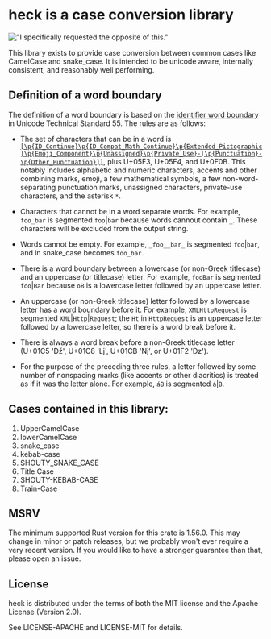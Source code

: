 # **heck** is a case conversion library

!["I specifically requested the opposite of this."](./no_step_on_snek.png)

This library exists to provide case conversion between common cases like
CamelCase and snake_case. It is intended to be unicode aware, internally
consistent, and reasonably well performing.

## Definition of a word boundary

The definition of a word boundary is based on the
[identifier word boundary](https://www.unicode.org/reports/tr55/#Identifier-Chunks)
in Unicode Technical Standard 55. The rules are as follows:

- The set of characters that can be in a word is
  [`[\p{ID_Continue}\p{ID_Compat_Math_Continue}\p{Extended_Pictographic}\p{Emoji_Component}\p{Unassigned}\p{Private_Use}-[\p{Punctuation}-\p{Other_Punctuation}]]`][1],
  plus U+05F3, U+05F4, and U+0F0B. This notably includes
  alphabetic and numeric characters, accents and other combining marks,
  emoji, a few mathematical symbols, a few non-word-separating punctuation marks,
  unassigned characters, private-use characters, and the asterisk `*`.

- Characters that cannot be in a word separate words.
  For example, `foo_bar` is segmented `foo`|`bar`
  because words cannout contain `_`.
  These characters will be excluded from the output string.

- Words cannot be empty. For example, `_foo__bar_` is segmented `foo`|`bar`,
  and in snake_case becomes `foo_bar`.

- There is a word boundary between a lowercase (or non-Greek titlecase)
  and an uppercase (or titlecase) letter. For example, `fooBar` is segmented
  `foo`|`Bar` because `oB` is a lowercase letter followed by an uppercase letter.

- An uppercase (or non-Greek titlecase) letter followed by a lowercase letter
  has a word boundary before it. For example, `XMLHttpRequest` is segmented
  `XML`|`Http`|`Request`; the `Ht` in `HttpRequest` is an uppercase letter
  followed by a lowercase letter, so there is a word break before it.

 - There is always a word break before a non-Greek titlecase letter
   (U+01C5 'ǅ', U+01C8 'ǈ', U+01CB 'ǋ', or U+01F2 'ǲ').

 - For the purpose of the preceding three rules, a letter followed
   by some number of nonspacing marks (like accents or other diacritics)
   is treated as if it was the letter alone. For example, `áB` is segmented `á`|`B`.

[1]: https://util.unicode.org/UnicodeJsps/list-unicodeset.jsp?a=%5B%5Cp%7BID_Continue%7D%5Cp%7BID_Compat_Math_Continue%7D%5Cp%7BExtended_Pictographic%7D%5Cp%7BEmoji_Component%7D%5Cp%7BUnassigned%7D%5Cp%7BPrivate_Use%7D-%5B%5Cp%7BPunctuation%7D-%5Cp%7BOther_Punctuation%7D%5D%5D&abb=on

## Cases contained in this library:

1. UpperCamelCase
2. lowerCamelCase
3. snake_case
4. kebab-case
5. SHOUTY_SNAKE_CASE
6. Title Case
7. SHOUTY-KEBAB-CASE
8. Train-Case

## MSRV

The minimum supported Rust version for this crate is 1.56.0. This may change in
minor or patch releases, but we probably won't ever require a very recent
version. If you would like to have a stronger guarantee than that, please open
an issue.

## License

heck is distributed under the terms of both the MIT license and the
Apache License (Version 2.0).

See LICENSE-APACHE and LICENSE-MIT for details.
